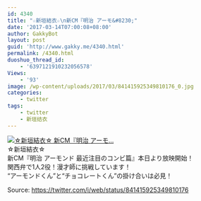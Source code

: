 ```yaml
---
id: 4340
title: "☆新垣結衣☆\n新CM『明治 アーモ&#8230;"
date: '2017-03-14T07:00:08+08:00'
author: GakkyBot
layout: post
guid: 'http://www.gakky.me/4340.html'
permalink: /4340.html
duoshuo_thread_id:
    - '6397121910232056578'
Views:
    - '93'
image: /wp-content/uploads/2017/03/841415925349810176_0.jpg
categories:
    - twitter
tags:
    - twitter
    - 新垣结衣
---
```


[![☆新垣結衣☆
新CM『明治 アーモ...](http://www.yui-aragaki.org/wp-content/uploads/2017/03/841415925349810176_0.jpg)](http://www.yui-aragaki.org/wp-content/uploads/2017/03/841415925349810176_0.jpg)  
☆新垣結衣☆  
新CM『明治 アーモンド 最近注目のコンビ篇』本日より放映開始！  
関西弁で1人2役！漫才師に挑戦しています！  
“アーモンドくん”と“チョコレートくん”の掛け合いは必見！  
  
Source: <https://twitter.com/i/web/status/841415925349810176>